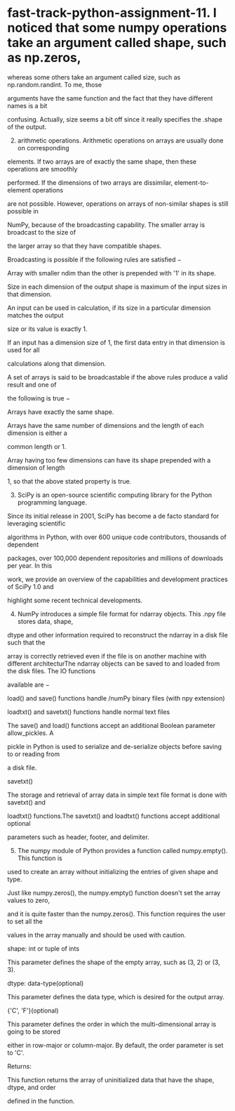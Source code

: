 # fast-track-python-assignment-11. I noticed that some numpy operations take an argument called shape, such as np.zeros, 

whereas some others take an argument called size, such as np.random.randint. To me, those 

arguments have the same function and the fact that they have different names is a bit 

confusing. Actually, size seems a bit off since it really specifies the .shape of the output. 

2. arithmetic operations. Arithmetic operations on arrays are usually done on corresponding 

elements. If two arrays are of exactly the same shape, then these operations are smoothly 

performed. If the dimensions of two arrays are dissimilar, element-to-element operations 

are not possible. However, operations on arrays of non-similar shapes is still possible in 

NumPy, because of the broadcasting capability. The smaller array is broadcast to the size of 

the larger array so that they have compatible shapes. 

 Broadcasting is possible if the following rules are satisfied −

Array with smaller ndim than the other is prepended with '1' in its shape. 

Size in each dimension of the output shape is maximum of the input sizes in that dimension. 

An input can be used in calculation, if its size in a particular dimension matches the output 

size or its value is exactly 1. 

If an input has a dimension size of 1, the first data entry in that dimension is used for all 

calculations along that dimension. 

A set of arrays is said to be broadcastable if the above rules produce a valid result and one of 

the following is true −

Arrays have exactly the same shape. 

Arrays have the same number of dimensions and the length of each dimension is either a 

common length or 1. 

Array having too few dimensions can have its shape prepended with a dimension of length 

1, so that the above stated property is true. 

3. SciPy is an open-source scientific computing library for the Python programming language. 

Since its initial release in 2001, SciPy has become a de facto standard for leveraging scientific 

algorithms in Python, with over 600 unique code contributors, thousands of dependent 

packages, over 100,000 dependent repositories and millions of downloads per year. In this 

work, we provide an overview of the capabilities and development practices of SciPy 1.0 and 

highlight some recent technical developments. 

4. NumPy introduces a simple file format for ndarray objects. This .npy file stores data, shape, 

dtype and other information required to reconstruct the ndarray in a disk file such that the 

array is correctly retrieved even if the file is on another machine with different architecturThe ndarray objects can be saved to and loaded from the disk files. The IO functions 

available are −

load() and save() functions handle /numPy binary files (with npy extension) 

loadtxt() and savetxt() functions handle normal text files 

The save() and load() functions accept an additional Boolean parameter allow_pickles. A 

pickle in Python is used to serialize and de-serialize objects before saving to or reading from 

a disk file. 

savetxt() 

The storage and retrieval of array data in simple text file format is done with savetxt() and 

loadtxt() functions.The savetxt() and loadtxt() functions accept additional optional 

parameters such as header, footer, and delimiter. 

5. The numpy module of Python provides a function called numpy.empty(). This function is 

used to create an array without initializing the entries of given shape and type. 

Just like numpy.zeros(), the numpy.empty() function doesn't set the array values to zero, 

and it is quite faster than the numpy.zeros(). This function requires the user to set all the 

values in the array manually and should be used with caution. 

 shape: int or tuple of ints 

This parameter defines the shape of the empty array, such as (3, 2) or (3, 3). 

dtype: data-type(optional) 

This parameter defines the data type, which is desired for the output array. 

 {'C', 'F'}(optional) 

This parameter defines the order in which the multi-dimensional array is going to be stored 

either in row-major or column-major. By default, the order parameter is set to 'C'. 

Returns: 

This function returns the array of uninitialized data that have the shape, dtype, and order 

defined in the function.
